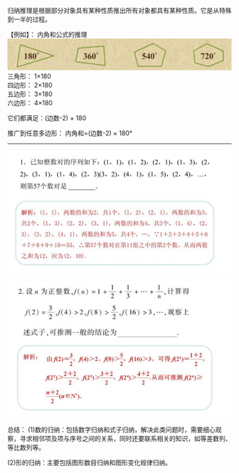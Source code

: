 归纳推理是根据部分对象具有某种性质推出所有对象都具有某种性质。它是从特殊到一半的过程。

【例如】： 内角和公式的推理
![](https://raw.githubusercontent.com/fray-hao/images/master/20190412225916.png)
三角形： 1×180\
四边形： 2×180\
五边形： 3×180\
六边形： 4×180

它们都满足：(边数-2) × 180

推广到任意多边形：
内角和=(边数-2) × 180° 

---

![](https://raw.githubusercontent.com/fray-hao/images/master/20190412231238.png)

![](https://raw.githubusercontent.com/fray-hao/images/master/20190412231314.png)


总结：
(1)数的归纳：包括数字归纳和式子归纳，解决此类问题时，需要细心观察，寻求相邻项及项与序号之间的关系，同时还要联系相关的知识，如等差数列、等比数列等。

(2)形的归纳：主要包括图形数目归纳和图形变化规律归纳。